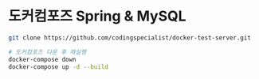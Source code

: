# 도커컴포즈 Spring & MySQL

```bash
git clone https://github.com/codingspecialist/docker-test-server.git

# 도커컴포즈 다운 후 재실행
docker-compose down
docker-compose up -d --build
```